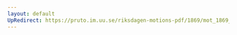 ```yaml
---
layout: default
UpRedirect: https://pruto.im.uu.se/riksdagen-motions-pdf/1869/mot_1869__ak__164/mot_1869__ak__164-001.pdf
---
```

